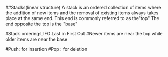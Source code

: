 ##Stacks(linear structure)
  A stack is an ordered collection of items where the addition of new items and the removal of existing items always takes place at the same end.
This end is commonly referred to as the"top"
The end opposite the top is the "base"

#Stack ordering:LIFO:Last in First Out
#Newer items are near the top while older items are near the base

#Push: for insertion
#Pop : for deletion
